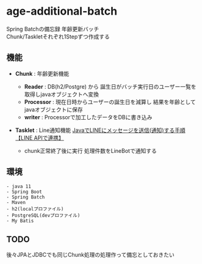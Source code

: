 # age-additional-batch
Spring Batchの備忘録 年齢更新バッチ  
Chunk/Taskletそれぞれ1Stepずつ作成する 

## 機能
- **Chunk** : 年齢更新機能 
  - **Reader** : DB(h2/Postgre) から 誕生日がバッチ実行日のユーザー一覧を取得しjavaオブジェクトへ変換
  - **Processor** : 現在日時からユーザーの誕生日を減算し 結果を年齢としてjavaオブジェクトに保存
  - **writer** : Processorで加工したデータをDBに書き込み
  
- **Tasklet** : Line通知機能 [JavaでLINEにメッセージを送信(通知)する手順【LINE APIで連携】](http://kakedashi-xx.com:25214/index.php/2021/07/01/post-2780/)
  - chunk正常終了後に実行 処理件数をLineBotで通知する

## 環境
~~~
- java 11
- Spring Boot
- Spring Batch
- Maven
- h2(localプロファイル)
- PostgreSQL(devプロファイル)
- My Batis
~~~

## TODO
後々JPAとJDBCでも同じChunk処理の処理作って備忘としておきたい
